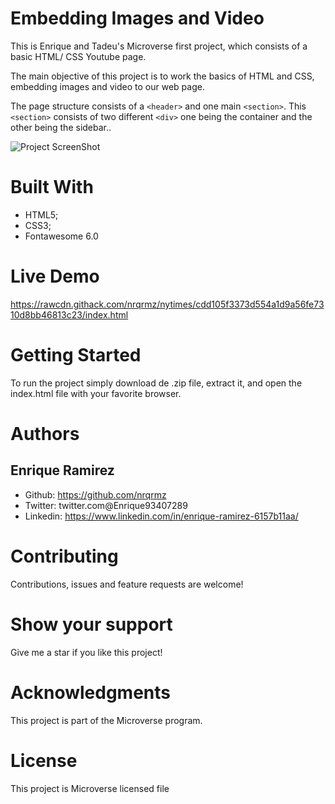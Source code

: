 # Embedding Images and Video
This is Enrique and Tadeu's Microverse first project, which consists of a basic HTML/ CSS Youtube page.

The main objective of this project is to work the basics of HTML and CSS, embedding images and video to our web page.

The page structure consists of a `<header>` and one main `<section>`. This `<section>` consists of two different `<div>` one being the container and the other being the sidebar..

![Project ScreenShot](https://raw.githubusercontent.com/nrqrmz/images/master/preview.png)

# Built With
* HTML5;
* CSS3;
* Fontawesome 6.0

# Live Demo
https://rawcdn.githack.com/nrqrmz/nytimes/cdd105f3373d554a1d9a56fe7310d8bb46813c23/index.html

# Getting Started
To run the project simply download de .zip file, extract it, and open the index.html file with your favorite browser.

# Authors
## Enrique Ramirez
* Github: https://github.com/nrqrmz
* Twitter: twitter.com@Enrique93407289
* Linkedin: https://www.linkedin.com/in/enrique-ramirez-6157b11aa/

# Contributing
Contributions, issues and feature requests are welcome!

# Show your support
Give me a star if you like this project!

# Acknowledgments
This project is part of the Microverse program.

# License
This project is Microverse licensed file

